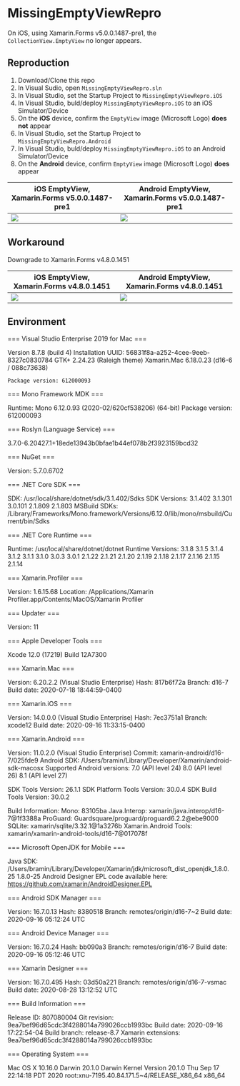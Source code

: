 # MissingEmptyViewRepro

On iOS, using Xamarin.Forms v5.0.0.1487-pre1, the `CollectionView.EmptyView` no longer appears.

## Reproduction

1. Download/Clone this repo
2. In Visual Sudio, open `MissingEmptyViewRepro.sln`
3. In Visual Studio, set the Startup Project to `MissingEmptyViewRepro.iOS`
4. In Visual Studio, buld/deploy `MissingEmptyViewRepro.iOS` to an iOS Simulator/Device
5. On the **iOS** device, confirm the `EmptyView` image (Microsoft Logo) **does not** appear
6. In Visual Studio, set the Startup Project to `MissingEmptyViewRepro.Android`
7. In Visual Studio, buld/deploy `MissingEmptyViewRepro.iOS` to an Android Simulator/Device
8. On the **Android** device, confirm `EmptyView` image (Microsoft Logo) **does** appear

| iOS EmptyView, Xamarin.Forms v5.0.0.1487-pre1 | Android EmptyView, Xamarin.Forms v5.0.0.1487-pre1 | 
| --------------------------------------------- | ------------------------------------------------- |
| ![](https://user-images.githubusercontent.com/13558917/94372323-575f3200-00b1-11eb-9f9e-d142941e0932.png) | ![](https://user-images.githubusercontent.com/13558917/94372474-b7a2a380-00b2-11eb-8a3f-06058a8f78a3.png) | 

## Workaround

Downgrade to Xamarin.Forms v4.8.0.1451

| iOS EmptyView, Xamarin.Forms v4.8.0.1451 | Android EmptyView, Xamarin.Forms v4.8.0.1451 | 
| --------------------------------------------- | ------------------------------------------------- |
| ![](https://user-images.githubusercontent.com/13558917/94372368-ad33da00-00b1-11eb-83de-d70d2b7c5e82.png) | ![](https://user-images.githubusercontent.com/13558917/94372474-b7a2a380-00b2-11eb-8a3f-06058a8f78a3.png) | 

## Environment

=== Visual Studio Enterprise 2019 for Mac ===

Version 8.7.8 (build 4)
Installation UUID: 56831f8a-a252-4cee-9eeb-8327c0830784
	GTK+ 2.24.23 (Raleigh theme)
	Xamarin.Mac 6.18.0.23 (d16-6 / 088c73638)

	Package version: 612000093

=== Mono Framework MDK ===

Runtime:
	Mono 6.12.0.93 (2020-02/620cf538206) (64-bit)
	Package version: 612000093

=== Roslyn (Language Service) ===

3.7.0-6.20427.1+18ede13943b0bfae1b44ef078b2f3923159bcd32

=== NuGet ===

Version: 5.7.0.6702

=== .NET Core SDK ===

SDK: /usr/local/share/dotnet/sdk/3.1.402/Sdks
SDK Versions:
	3.1.402
	3.1.301
	3.0.101
	2.1.809
	2.1.803
MSBuild SDKs: /Library/Frameworks/Mono.framework/Versions/6.12.0/lib/mono/msbuild/Current/bin/Sdks

=== .NET Core Runtime ===

Runtime: /usr/local/share/dotnet/dotnet
Runtime Versions:
	3.1.8
	3.1.5
	3.1.4
	3.1.2
	3.1.1
	3.1.0
	3.0.3
	3.0.1
	2.1.22
	2.1.21
	2.1.20
	2.1.19
	2.1.18
	2.1.17
	2.1.16
	2.1.15
	2.1.14

=== Xamarin.Profiler ===

Version: 1.6.15.68
Location: /Applications/Xamarin Profiler.app/Contents/MacOS/Xamarin Profiler

=== Updater ===

Version: 11

=== Apple Developer Tools ===

Xcode 12.0 (17219)
Build 12A7300

=== Xamarin.Mac ===

Version: 6.20.2.2 (Visual Studio Enterprise)
Hash: 817b6f72a
Branch: d16-7
Build date: 2020-07-18 18:44:59-0400

=== Xamarin.iOS ===

Version: 14.0.0.0 (Visual Studio Enterprise)
Hash: 7ec3751a1
Branch: xcode12
Build date: 2020-09-16 11:33:15-0400

=== Xamarin.Android ===

Version: 11.0.2.0 (Visual Studio Enterprise)
Commit: xamarin-android/d16-7/025fde9
Android SDK: /Users/bramin/Library/Developer/Xamarin/android-sdk-macosx
	Supported Android versions:
		7.0 (API level 24)
		8.0 (API level 26)
		8.1 (API level 27)

SDK Tools Version: 26.1.1
SDK Platform Tools Version: 30.0.4
SDK Build Tools Version: 30.0.2

Build Information: 
Mono: 83105ba
Java.Interop: xamarin/java.interop/d16-7@1f3388a
ProGuard: Guardsquare/proguard/proguard6.2.2@ebe9000
SQLite: xamarin/sqlite/3.32.1@1a3276b
Xamarin.Android Tools: xamarin/xamarin-android-tools/d16-7@017078f

=== Microsoft OpenJDK for Mobile ===

Java SDK: /Users/bramin/Library/Developer/Xamarin/jdk/microsoft_dist_openjdk_1.8.0.25
1.8.0-25
Android Designer EPL code available here:
https://github.com/xamarin/AndroidDesigner.EPL

=== Android SDK Manager ===

Version: 16.7.0.13
Hash: 8380518
Branch: remotes/origin/d16-7~2
Build date: 2020-09-16 05:12:24 UTC

=== Android Device Manager ===

Version: 16.7.0.24
Hash: bb090a3
Branch: remotes/origin/d16-7
Build date: 2020-09-16 05:12:46 UTC

=== Xamarin Designer ===

Version: 16.7.0.495
Hash: 03d50a221
Branch: remotes/origin/d16-7-vsmac
Build date: 2020-08-28 13:12:52 UTC

=== Build Information ===

Release ID: 807080004
Git revision: 9ea7bef96d65cdc3f4288014a799026ccb1993bc
Build date: 2020-09-16 17:22:54-04
Build branch: release-8.7
Xamarin extensions: 9ea7bef96d65cdc3f4288014a799026ccb1993bc

=== Operating System ===

Mac OS X 10.16.0
Darwin 20.1.0 Darwin Kernel Version 20.1.0
    Thu Sep 17 22:14:18 PDT 2020
    root:xnu-7195.40.84.171.5~4/RELEASE_X86_64 x86_64

